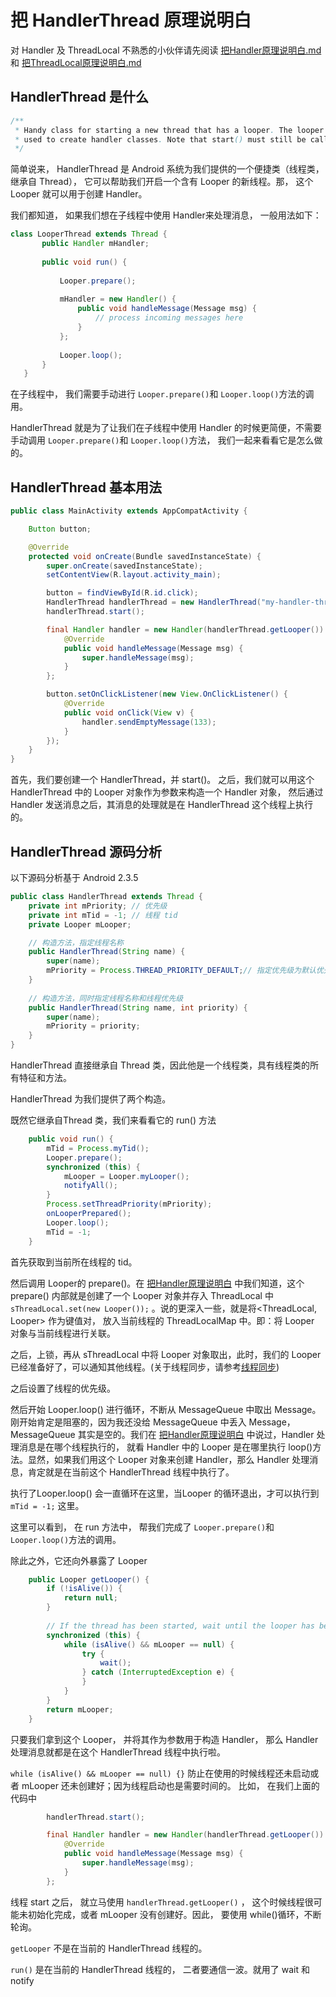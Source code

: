 



# 把 HandlerThread 原理说明白





对 Handler 及 ThreadLocal 不熟悉的小伙伴请先阅读 [把Handler原理说明白.md](./把Handler原理说明白.md) 和  [把ThreadLocal原理说明白.md](./把ThreadLocal原理说明白.md)





## HandlerThread 是什么



```java
/**
 * Handy class for starting a new thread that has a looper. The looper can then be 
 * used to create handler classes. Note that start() must still be called.
 */
```



简单说来， HandlerThread 是 Android 系统为我们提供的一个便捷类（线程类，继承自 Thread）， 它可以帮助我们开启一个含有 Looper 的新线程。那， 这个 Looper 就可以用于创建 Handler。



我们都知道， 如果我们想在子线程中使用 Handler来处理消息， 一般用法如下：

```java
class LooperThread extends Thread {
       public Handler mHandler;
       
       public void run() {
  
           Looper.prepare();
           
           mHandler = new Handler() {
               public void handleMessage(Message msg) {
                   // process incoming messages here
               }
           };
           
           Looper.loop();
       }
   }
```



在子线程中， 我们需要手动进行 `Looper.prepare()`和 `Looper.loop()`方法的调用。

HandlerThread 就是为了让我们在子线程中使用 Handler 的时候更简便，不需要手动调用 `Looper.prepare()`和 `Looper.loop()`方法， 我们一起来看看它是怎么做的。



## HandlerThread 基本用法



```java
public class MainActivity extends AppCompatActivity {

    Button button;

    @Override
    protected void onCreate(Bundle savedInstanceState) {
        super.onCreate(savedInstanceState);
        setContentView(R.layout.activity_main);

        button = findViewById(R.id.click);
        HandlerThread handlerThread = new HandlerThread("my-handler-thread1");
        handlerThread.start();

        final Handler handler = new Handler(handlerThread.getLooper()) {
            @Override
            public void handleMessage(Message msg) {
                super.handleMessage(msg);
            }
        };

        button.setOnClickListener(new View.OnClickListener() {
            @Override
            public void onClick(View v) {
                handler.sendEmptyMessage(133);
            }
        });
    }
}
```



首先，我们要创建一个 HandlerThread，并 start()。 之后，我们就可以用这个 HandlerThread 中的 Looper 对象作为参数来构造一个 Handler 对象， 然后通过 Handler 发送消息之后，其消息的处理就是在 HandlerThread 这个线程上执行的。

## HandlerThread 源码分析



以下源码分析基于 Android 2.3.5



```java
public class HandlerThread extends Thread {
    private int mPriority; // 优先级
    private int mTid = -1; // 线程 tid
    private Looper mLooper;

    // 构造方法，指定线程名称
    public HandlerThread(String name) {
        super(name);
        mPriority = Process.THREAD_PRIORITY_DEFAULT;// 指定优先级为默认优先级
    }
    
    // 构造方法，同时指定线程名称和线程优先级
    public HandlerThread(String name, int priority) {
        super(name);
        mPriority = priority;
    }
}
```



HandlerThread 直接继承自 Thread 类，因此他是一个线程类，具有线程类的所有特征和方法。

HandlerThread 为我们提供了两个构造。





既然它继承自Thread 类，我们来看看它的 run() 方法



```java
    public void run() {
        mTid = Process.myTid();
        Looper.prepare();
        synchronized (this) {
            mLooper = Looper.myLooper();
            notifyAll();
        }
        Process.setThreadPriority(mPriority);
        onLooperPrepared();
        Looper.loop();
        mTid = -1;
    }
```



首先获取到当前所在线程的 tid。

然后调用 Looper的 prepare()。在 [把Handler原理说明白](./把Handler原理说明白.md) 中我们知道，这个 prepare() 内部就是创建了一个 Looper 对象并存入 ThreadLocal 中  `sThreadLocal.set(new Looper());` 。说的更深入一些，就是将<ThreadLocal, Looper> 作为键值对， 放入当前线程的 ThreadLocalMap 中。即：将 Looper 对象与当前线程进行关联。

之后，上锁，再从 sThreadLocal 中将 Looper 对象取出，此时，我们的 Looper 已经准备好了，可以通知其他线程。(关于线程同步，请参考[线程同步](../线程系列/线程同步.md))

之后设置了线程的优先级。

然后开始 Looper.loop() 进行循环，不断从 MessageQueue 中取出 Message。刚开始肯定是阻塞的，因为我还没给 MessageQueue 中丢入 Message， MessageQueue 其实是空的。我们在 [把Handler原理说明白](./把Handler原理说明白.md) 中说过，Handler 处理消息是在哪个线程执行的， 就看 Handler 中的 Looper 是在哪里执行 loop()方法。显然，如果我们用这个 Looper 对象来创建 Handler，那么 Handler 处理消息，肯定就是在当前这个 HandlerThread 线程中执行了。



执行了Looper.loop() 会一直循环在这里，当Looper 的循环退出，才可以执行到 `mTid = -1;` 这里。



这里可以看到， 在 run 方法中， 帮我们完成了 `Looper.prepare()`和 `Looper.loop()`方法的调用。



除此之外，它还向外暴露了 Looper



```java
    public Looper getLooper() {
        if (!isAlive()) {
            return null;
        }
        
        // If the thread has been started, wait until the looper has been created.
        synchronized (this) {
            while (isAlive() && mLooper == null) {
                try {
                    wait();
                } catch (InterruptedException e) {
                }
            }
        }
        return mLooper;
    }
```



只要我们拿到这个 Looper， 并将其作为参数用于构造 Handler， 那么 Handler 处理消息就都是在这个 HandlerThread 线程中执行啦。



`while (isAlive() && mLooper == null) {}` 防止在使用的时候线程还未启动或者 mLooper 还未创建好；因为线程启动也是需要时间的。 比如， 在我们上面的代码中

```java
        handlerThread.start();

        final Handler handler = new Handler(handlerThread.getLooper()) {
            @Override
            public void handleMessage(Message msg) {
                super.handleMessage(msg);
            }
        };
```



线程 start 之后， 就立马使用 `handlerThread.getLooper()` ， 这个时候线程很可能未初始化完成，或者 mLooper 没有创建好。因此， 要使用 while()循环，不断轮询。



`getLooper`  不是在当前的 HandlerThread 线程的。



`run()` 是在当前的 HandlerThread 线程的， 二者要通信一波。就用了  wait 和 notify